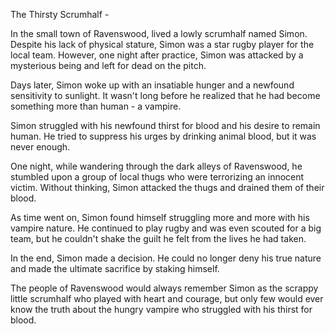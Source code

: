 The Thirsty Scrumhalf - 

In the small town of Ravenswood, lived a lowly scrumhalf named Simon. Despite his lack of physical stature, Simon was a star rugby player for the local team. However, one night after practice, Simon was attacked by a mysterious being and left for dead on the pitch.

Days later, Simon woke up with an insatiable hunger and a newfound sensitivity to sunlight. It wasn't long before he realized that he had become something more than human - a vampire.

Simon struggled with his newfound thirst for blood and his desire to remain human. He tried to suppress his urges by drinking animal blood, but it was never enough. 

One night, while wandering through the dark alleys of Ravenswood, he stumbled upon a group of local thugs who were terrorizing an innocent victim. Without thinking, Simon attacked the thugs and drained them of their blood.

As time went on, Simon found himself struggling more and more with his vampire nature. He continued to play rugby and was even scouted for a big team, but he couldn't shake the guilt he felt from the lives he had taken.

In the end, Simon made a decision. He could no longer deny his true nature and made the ultimate sacrifice by staking himself. 

The people of Ravenswood would always remember Simon as the scrappy little scrumhalf who played with heart and courage, but only few would ever know the truth about the hungry vampire who struggled with his thirst for blood.